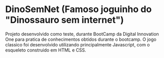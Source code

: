 # DinoSemNet (Famoso joguinho do "Dinossauro sem internet")

Projeto desenvolvido como teste, durante BootCamp da Digital Innovation One para pratica de conhecimentos obtidos durante o bootcamp.
O jogo classico foi desenvolvido utilizando principalmente Javascript, com o esqueleto construido em HTML e CSS.


